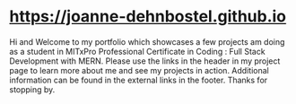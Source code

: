 #  https://joanne-dehnbostel.github.io
#### 
Hi and Welcome to my portfolio which showcases a few projects am doing as a student in MITxPro Professional Certificate in Coding : Full Stack Development with MERN. Please use the links in the header in my project page to learn more about me and see my projects in action. Additional information can be found in the external links in the footer. Thanks for stopping by. 
